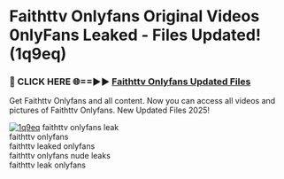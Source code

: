 # Faithttv Onlyfans Original Videos 0nlyFans Leaked - Files Updated! (1q9eq)

<h3>🔴 CLICK HERE 🌐==►► <a href="https://tinyurl.com/ms9xzufz" rel="nofollow">Faithttv Onlyfans Updated Files</a></h3>

Get Faithttv Onlyfans and all content. Now you can access all videos and pictures of Faithttv Onlyfans. New Updated Files 2025!

[![1q9eq](https://i.imgur.com/PQ7UWWw.gif)](https://tinyurl.com/ms9xzufz)
faithttv onlyfans leak<br>
faithttv onlyfans<br>
faithttv leaked onlyfans<br>
faithttv onlyfans nude leaks<br>
faithttv leak onlyfans